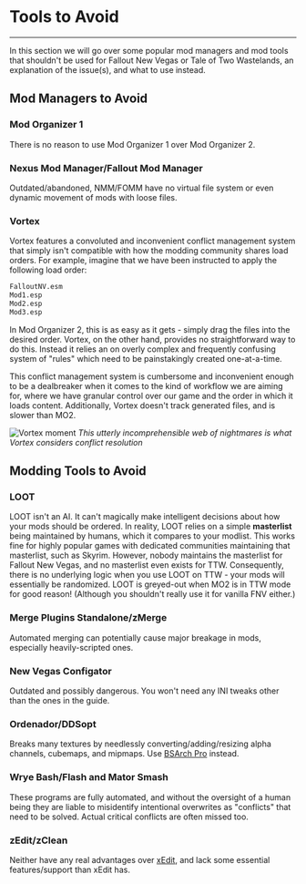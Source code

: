﻿# Tools to Avoid
---

In this section we will go over some popular mod managers and mod tools that shouldn't be used for
Fallout New Vegas or Tale of Two Wastelands, an explanation of the issue(s), and what to use instead.

## Mod Managers to Avoid

### Mod Organizer 1

There is no reason to use Mod Organizer 1 over Mod Organizer 2.

### Nexus Mod Manager/Fallout Mod Manager

Outdated/abandoned, NMM/FOMM have no virtual file system or even dynamic movement of mods with loose files.

### Vortex

Vortex features a convoluted and inconvenient conflict management system that simply isn't compatible
with how the modding community shares load orders. For example, imagine that we have been instructed 
to apply the following load order:

```txt showLineNumbers
FalloutNV.esm
Mod1.esp
Mod2.esp
Mod3.esp
```

In Mod Organizer 2, this is as easy as it gets - simply drag the files into the desired order.
Vortex, on the other hand, provides no  straightforward way to do this. Instead it relies an on overly
complex and frequently confusing system of "rules" which need to be painstakingly created one-at-a-time.

This conflict management system is cumbersome and inconvenient enough to be a dealbreaker when it comes 
to the kind of workflow we are aiming for, where we have granular control over our game and the order in
which it loads content. Additionally, Vortex doesn't track generated files, and is slower than MO2.

![Vortex moment](https://cdn.discordapp.com/attachments/267355049666019329/1084050657574658068/unknown.jpg)
_This utterly incomprehensible web of nightmares is what Vortex considers conflict resolution_

## Modding Tools to Avoid

### LOOT

LOOT isn't an AI. It can't magically make intelligent decisions about how your mods should be ordered. In reality,
LOOT relies on a simple **masterlist** being maintained by humans, which it compares to your modlist. This works 
fine for highly popular games with dedicated communities maintaining that masterlist, such as Skyrim. However, 
nobody maintains the masterlist for Fallout New Vegas, and no masterlist even exists for TTW. Consequently, there 
is no underlying logic when you use LOOT on TTW - your mods will essentially be randomized. LOOT is greyed-out when
MO2 is in TTW mode for good reason! (Although you shouldn't really use it for vanilla FNV either.)

### Merge Plugins Standalone/zMerge

Automated merging can potentially cause major breakage in mods, especially heavily-scripted ones.

### New Vegas Configator

Outdated and possibly dangerous. You won't need any INI tweaks other than the ones in the guide.

### Ordenador/DDSopt

Breaks many textures by needlessly converting/adding/resizing alpha channels, cubemaps, and mipmaps. Use
[BSArch Pro](https://www.nexusmods.com/fallout4/mods/63243) instead.

### Wrye Bash/Flash and Mator Smash

These programs are fully automated, and without the oversight of a human being they are liable to misidentify
intentional overwrites as "conflicts" that need to be solved. Actual critical conflicts are often missed too.

### zEdit/zClean

Neither have any real advantages over [xEdit](https://www.nexusmods.com/newvegas/mods/34703), and lack some essential
features/support than xEdit has.




